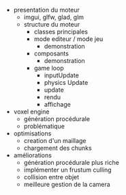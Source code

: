 
* presentation du moteur
    * imgui, glfw, glad, glm
    * structure du moteur
        * classes principales
        * mode editeur / mode jeu
            * demonstration
        * composants
            * demonstration
        * game loop
            * inputUpdate
            * physics Update
            * update
            * rendu
            * affichage
* voxel engine
    * génération procédurale
    * problématique
* optimisations
    * creation d'un maillage
    * chargement des chunks
* améliorations
    * génération procédurale plus riche
    * implémenter un frustum culling
    * collision entre objet
    * meilleure gestion de la camera